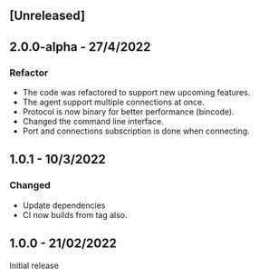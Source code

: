 ## [Unreleased]
## 2.0.0-alpha - 27/4/2022
### Refactor
* The code was refactored to support new upcoming features.
* The agent support multiple connections at once.
* Protocol is now binary for better performance (bincode).
* Changed the command line interface.
* Port and connections subscription is done when connecting.

## 1.0.1 - 10/3/2022
### Changed
* Update dependencies
* CI now builds from tag also.
## 1.0.0 - 21/02/2022
Initial release